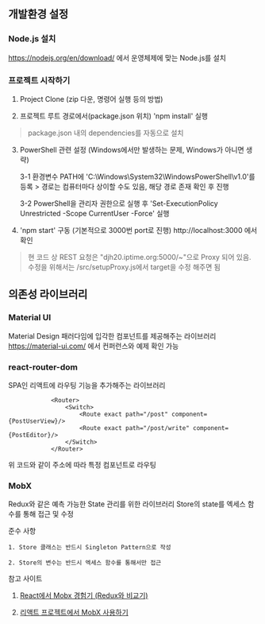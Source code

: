 ## 개발환경 설정

### Node.js 설치

https://nodejs.org/en/download/ 에서 운영체제에 맞는 Node.js를 설치

### 프로젝트 시작하기 
1. Project Clone (zip 다운, 명령어 실행 등의 방법)

2. 프로젝트 루트 경로에서(package.json 위치) 'npm install' 실행
> package.json 내의 dependencies를 자동으로 설치

3. PowerShell 관련 설정 (Windows에서만 발생하는 문제, Windows가 아니면 생략)

    3-1 환경변수 PATH에 'C:\Windows\System32\WindowsPowerShell\v1.0'를 등록 
        > 경로는 컴퓨터마다 상이할 수도 있음, 해당 경로 존재 확인 후 진행
        
    3-2 PowerShell을 관리자 권한으로 실행 후 'Set-ExecutionPolicy Unrestricted -Scope CurrentUser -Force' 실행
  
4. 'npm start' 구동 (기본적으로 3000번 port로 진행)
  http://localhost:3000 에서 확인 
> 현 코드 상 REST 요청은 "djh20.iptime.org:5000/~"으로 Proxy 되어 있음. 수정을 위해서는 /src/setupProxy.js에서 target을 수정 해주면 됨




## 의존성 라이브러리

### Material UI
Material Design 패러다임에 입각한 컴포넌트를 제공해주는 라이브러리 
https://material-ui.com/ 에서 컨퍼런스와 예제 확인 가능

### react-router-dom
SPA인 리액트에 라우팅 기능을 추가해주는 라이브러리 
```JSX
            <Router>
                <Switch>
                    <Route exact path="/post" component={PostUserView}/>
                    <Route exact path="/post/write" component={PostEditor}/>
                </Switch>
            </Router>
```
위 코드와 같이 주소에 따라 특정 컴포넌트로 라우팅

### MobX
Redux와 같은 예측 가능한 State 관리를 위한 라이브러리
Store의 state를 엑세스 함수를 통해 접근 및 수정 

준수 사항

    1. Store 클래스는 반드시 Singleton Pattern으로 작성
    
    2. Store의 변수는 반드시 엑세스 함수를 통해서만 접근
   
 참고 사이트 
 
1. [React에서 Mobx 경험기 (Redux와 비교기)](https://woowabros.github.io/experience/2019/01/02/kimcj-react-mobx.html/)
        
2. [리액트 프로젝트에서 MobX 사용하기](https://velog.io/@velopert/MobX-2-%EB%A6%AC%EC%95%A1%ED%8A%B8-%ED%94%84%EB%A1%9C%EC%A0%9D%ED%8A%B8%EC%97%90%EC%84%9C-MobX-%EC%82%AC%EC%9A%A9%ED%95%98%EA%B8%B0-oejltas52z/)
